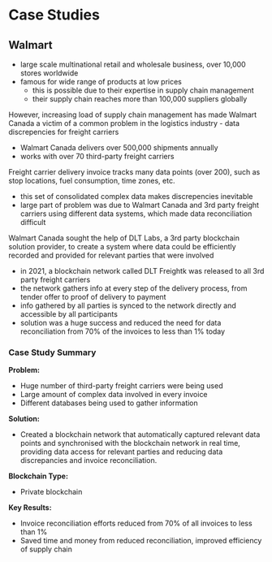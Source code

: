 # Case Studies

## Walmart
- large scale multinational retail and wholesale business, over 10,000 stores worldwide
- famous for wide range of products at low prices
    - this is possible due to their expertise in supply chain management
    - their supply chain reaches more than 100,000 suppliers globally

However, increasing load of supply chain management has made Walmart Canada a victim of a common problem in the logistics industry - data discrepencies for freight carriers
- Walmart Canada delivers over 500,000 shipments annually
- works with over 70 third-party freight carriers

Freight carrier delivery invoice tracks many data points (over 200), such as stop locations, fuel consumption, time zones, etc.
- this set of consolidated complex data makes discrepencies inevitable
- large part of problem was due to Walmart Canada and 3rd party freight carriers using different data systems, which made data reconciliation difficult

Walmart Canada sought the help of DLT Labs, a 3rd party blockchain solution provider, to create a system where data could be efficiently recorded and provided for relevant parties that were involved
- in 2021, a blockchain network called DLT Freightk was released to all 3rd party freight carriers
- the network gathers info at every step of the delivery process, from tender offer to proof of delivery to payment
- info gathered by all parties is synced to the network directly and accessible by all participants
- solution was a huge success and reduced the need for data reconciliation from 70% of the invoices to less than 1% today

### Case Study Summary

**Problem:**

- Huge number of third-party freight carriers were being used
- Large amount of complex data involved in every invoice
- Different databases being used to gather information

**Solution:**

- Created a blockchain network that automatically captured relevant data points and synchronised with the blockchain network in real time, providing data access for relevant parties and reducing data discrepancies and invoice reconciliation.

**Blockchain Type:**

- Private blockchain

**Key Results:**

- Invoice reconciliation efforts reduced from 70% of all invoices to less than 1%
- Saved time and money from reduced reconciliation, improved efficiency of supply chain